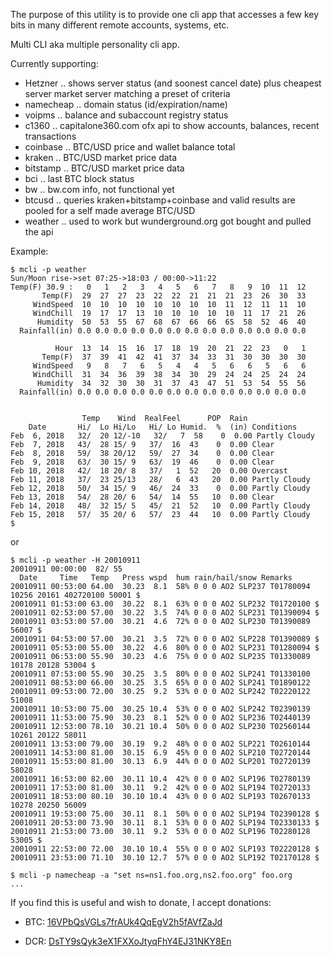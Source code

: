 The purpose of this utility is to provide one cli app that accesses a few key
bits in many different remote accounts, systems, etc.

Multi CLI aka multiple personality cli app.

Currently supporting:

* Hetzner .. shows server status (and soonest cancel date) plus cheapest server market server matching a preset of criteria
* namecheap .. domain status (id/expiration/name)
* voipms .. balance and subaccount registry status
* c1360 .. capitalone360.com ofx api to show accounts, balances, recent transactions
* coinbase .. BTC/USD price and wallet balance total
* kraken .. BTC/USD market price data
* bitstamp .. BTC/USD market price data
* bci .. last BTC block status
* bw .. bw.com info, not functional yet
* btcusd .. queries kraken+bitstamp+coinbase and valid results are pooled for a self made average BTC/USD 
* weather .. used to work but wunderground.org got bought and pulled the api


Example:

```
$ mcli -p weather
Sun/Moon rise->set 07:25->18:03 / 00:00->11:22
Temp(F) 30.9 :   0   1   2   3   4   5   6   7   8   9  10  11  12
       Temp(F)  29  27  27  23  22  22  21  21  21  23  26  30  33
     WindSpeed  10  10  10  10  10  10  10  10  11  12  11  11  10
     WindChill  19  17  17  13  10  10  10  10  10  11  17  21  26
      Humidity  50  53  55  67  68  67  66  66  65  58  52  46  40
  Rainfall(in) 0.0 0.0 0.0 0.0 0.0 0.0 0.0 0.0 0.0 0.0 0.0 0.0 0.0

          Hour  13  14  15  16  17  18  19  20  21  22  23   0   1
       Temp(F)  37  39  41  42  41  37  34  33  31  30  30  30  30
     WindSpeed   9   8   7   6   5   4   4   5   6   6   5   6   6
     WindChill  31  34  36  39  38  34  30  29  24  24  25  24  24
      Humidity  34  32  30  30  31  37  43  47  51  53  54  55  56
  Rainfall(in) 0.0 0.0 0.0 0.0 0.0 0.0 0.0 0.0 0.0 0.0 0.0 0.0 0.0


                Temp    Wind  RealFeel      POP  Rain
    Date       Hi/  Lo Hi/Lo   Hi/ Lo Humid.  %  (in) Conditions
Feb  6, 2018   32/  20 12/-10   32/   7  58    0  0.00 Partly Cloudy
Feb  7, 2018   43/  28 15/ 9   37/  16  43    0  0.00 Clear
Feb  8, 2018   59/  38 20/12   59/  27  34    0  0.00 Clear
Feb  9, 2018   63/  30 15/ 9   63/  19  46    0  0.00 Clear
Feb 10, 2018   42/  18 20/ 8   37/   1  52   20  0.00 Overcast
Feb 11, 2018   37/  23 25/13   28/   6  43   20  0.00 Partly Cloudy
Feb 12, 2018   50/  34 15/ 9   46/  24  33    0  0.00 Partly Cloudy
Feb 13, 2018   54/  28 20/ 6   54/  14  55   10  0.00 Clear
Feb 14, 2018   48/  32 15/ 5   45/  21  52   10  0.00 Partly Cloudy
Feb 15, 2018   57/  35 20/ 6   57/  23  44   10  0.00 Partly Cloudy
$
```

or

```
$ mcli -p weather -H 20010911               
20010911 00:00:00  82/ 55
  Date     Time   Temp   Press wspd  hum rain/hail/snow Remarks
20010911 00:53:00 64.00  30.23  8.1  58% 0 0 0 AO2 SLP237 T01780094 10256 20161 402720100 50001 $
20010911 01:53:00 63.00  30.22  8.1  63% 0 0 0 AO2 SLP232 T01720100 $
20010911 02:53:00 57.00  30.22  3.5  74% 0 0 0 AO2 SLP231 T01390094 $
20010911 03:53:00 57.00  30.21  4.6  72% 0 0 0 AO2 SLP230 T01390089 56007 $
20010911 04:53:00 57.00  30.21  3.5  72% 0 0 0 AO2 SLP228 T01390089 $
20010911 05:53:00 55.00  30.22  4.6  80% 0 0 0 AO2 SLP231 T01280094 $
20010911 06:53:00 55.90  30.23  4.6  75% 0 0 0 AO2 SLP235 T01330089 10178 20128 53004 $
20010911 07:53:00 55.90  30.25  3.5  80% 0 0 0 AO2 SLP241 T01330100
20010911 08:53:00 66.00  30.25  3.5  65% 0 0 0 AO2 SLP241 T01890122
20010911 09:53:00 72.00  30.25  9.2  53% 0 0 0 AO2 SLP242 T02220122 51008
20010911 10:53:00 75.00  30.25 10.4  53% 0 0 0 AO2 SLP242 T02390139
20010911 11:53:00 75.90  30.23  8.1  52% 0 0 0 AO2 SLP236 T02440139
20010911 12:53:00 78.10  30.21 10.4  50% 0 0 0 AO2 SLP230 T02560144 10261 20122 58011
20010911 13:53:00 79.00  30.19  9.2  48% 0 0 0 AO2 SLP221 T02610144
20010911 14:53:00 81.00  30.15  6.9  45% 0 0 0 AO2 SLP210 T02720144
20010911 15:53:00 81.00  30.13  6.9  44% 0 0 0 AO2 SLP201 T02720139 58028
20010911 16:53:00 82.00  30.11 10.4  42% 0 0 0 AO2 SLP196 T02780139
20010911 17:53:00 81.00  30.11  9.2  42% 0 0 0 AO2 SLP194 T02720133
20010911 18:53:00 80.10  30.10 10.4  43% 0 0 0 AO2 SLP193 T02670133 10278 20250 56009
20010911 19:53:00 75.00  30.11  8.1  50% 0 0 0 AO2 SLP194 T02390128 $
20010911 20:53:00 73.90  30.11  8.1  53% 0 0 0 AO2 SLP194 T02330133 $
20010911 21:53:00 73.00  30.11  9.2  53% 0 0 0 AO2 SLP196 T02280128 53005 $
20010911 22:53:00 72.00  30.10 10.4  55% 0 0 0 AO2 SLP193 T02220128 $
20010911 23:53:00 71.10  30.10 12.7  57% 0 0 0 AO2 SLP192 T02170128 $
```

```
$ mcli -p namecheap -a "set ns=ns1.foo.org,ns2.foo.org" foo.org
...
```

If you find this is useful and wish to donate, I accept donations:

- BTC: [16VPbQsVGLs7frAUk4QqEgV2h5fAVfZaJd](bitcoin:16VPbQsVGLs7frAUk4QqEgV2h5fAVfZaJd)

- DCR: [DsTY9sQyk3eX1FXXoJtyqFhY4EJ31NKY8En](decred:DsTY9sQyk3eX1FXXoJtyqFhY4EJ31NKY8En)

